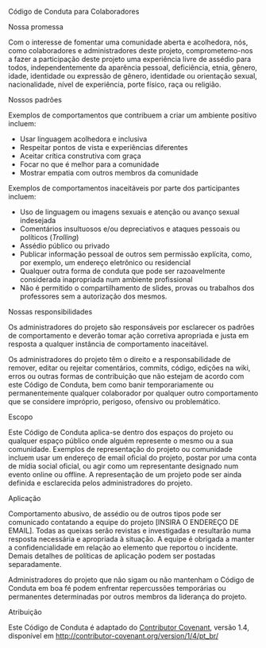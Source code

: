 Código de Conduta para Colaboradores

Nossa promessa

Com o interesse de fomentar uma comunidade aberta e acolhedora,
nós, como colaboradores e administradores deste projeto, comprometemo-nos
a fazer a participação deste projeto uma experiência livre de assédio
para todos, independentemente da aparência pessoal, deficiência,
etnia, gênero, idade, identidade ou expressão de gênero, identidade
ou orientação sexual, nacionalidade, nível de experiência, porte físico,
raça ou religião.

Nossos padrões

Exemplos de comportamentos que contribuem a criar um ambiente positivo incluem:

* Usar linguagem acolhedora e inclusiva
* Respeitar pontos de vista e experiências diferentes
* Aceitar crítica construtiva com graça
* Focar no que é melhor para a comunidade
* Mostrar empatia com outros membros da comunidade

Exemplos de comportamentos inaceitáveis por parte dos participantes incluem:

* Uso de linguagem ou imagens sexuais e atenção ou avanço sexual indesejada
* Comentários insultuosos e/ou depreciativos e ataques pessoais ou políticos (*Trolling*)
* Assédio público ou privado
* Publicar informação pessoal de outros sem permissão explícita, como, por exemplo, um endereço eletrônico ou residencial
* Qualquer outra forma de conduta que pode ser razoavelmente considerada inapropriada num ambiente profissional
* Não é permitido o compartilhamento de slides, provas ou trabalhos dos professores sem a autorização dos mesmos.

Nossas responsibilidades

Os administradores do projeto são responsáveis por esclarecer os padrões de
comportamento e deverão tomar ação corretiva apropriada e justa em resposta
a qualquer instância de comportamento inaceitável.

Os administradores do projeto têm o direito e a responsabilidade de
remover, editar ou rejeitar comentários, commits, código, edições
na wiki, erros ou outras formas de contribuição que não estejam de
acordo com este Código de Conduta, bem como banir temporariamente ou
permanentemente qualquer colaborador por qualquer outro comportamento
que se considere impróprio, perigoso, ofensivo ou problemático.

Escopo

Este Código de Conduta aplica-se dentro dos espaços do projeto ou
qualquer espaço público onde alguém represente o mesmo ou a sua
comunidade. Exemplos de representação do projeto ou comunidade incluem
usar um endereço de email oficial do projeto, postar por uma conta de
mídia social oficial, ou agir como um representante designado num evento
online ou offline. A representação de um projeto pode ser ainda definida e
esclarecida pelos administradores do projeto.

Aplicação

Comportamento abusivo, de assédio ou de outros tipos pode ser
comunicado contatando a equipe do projeto [INSIRA O ENDEREÇO
DE EMAIL]. Todas as queixas serão revistas e investigadas e
resultarão numa resposta necessária e apropriada à situação.
A equipe é obrigada a manter a confidencialidade em relação
ao elemento que reportou o incidente. Demais detalhes de
políticas de aplicação podem ser postadas separadamente.

Administradores do projeto que não sigam ou não mantenham o Código
de Conduta em boa fé podem enfrentar repercussões temporárias ou permanentes
determinadas por outros membros da liderança do projeto.

Atribuição

Este Código de Conduta é adaptado do [Contributor Covenant](http://contributor-covenant.org),
versão 1.4, disponível em http://contributor-covenant.org/version/1/4/pt_br/
